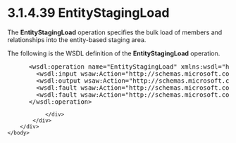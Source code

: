 <html dir="LTR" xmlns:mshelp="http://msdn.microsoft.com/mshelp" xmlns:ddue="http://ddue.schemas.microsoft.com/authoring/2003/5" xmlns:xlink="http://www.w3.org/1999/xlink" xmlns:tool="http://www.microsoft.com/tooltip">
    <head>
        <meta http-equiv="Content-Type" content="text/html; CHARSET=utf-8"></meta>
        <meta name="save" content="history"></meta>
        <title>3.1.4.39 EntityStagingLoad</title>
        <xml>
            <mshelp:toctitle title="3.1.4.39 EntityStagingLoad"></mshelp:toctitle>
            <mshelp:rltitle title="[MS-SSMDSWS-15]: EntityStagingLoad"></mshelp:rltitle>
            <mshelp:keyword index="A" term="52bac13d-f13e-410e-812e-9ddc2f83a72e"></mshelp:keyword>
            <mshelp:attr name="DCSext.ContentType" value="open specification"></mshelp:attr>
            <mshelp:attr name="AssetID" value="52bac13d-f13e-410e-812e-9ddc2f83a72e"></mshelp:attr>
            <mshelp:attr name="TopicType" value="kbRef"></mshelp:attr>
            <mshelp:attr name="DCSext.Title" value="[MS-SSMDSWS-15]: EntityStagingLoad" />
        </xml>
    </head>
    <body>
        <div id="header">
            <h1 class="heading">3.1.4.39 EntityStagingLoad</h1>
        </div>
        <div id="mainSection">
            <div id="mainBody">
                <div id="allHistory" class="saveHistory"></div>
                <div id="sectionSection0" class="section" name="collapseableSection">
                    

<p>The <b>EntityStagingLoad</b> operation specifies the bulk
load of members and relationships into the entity-based staging area.</p>

<p>The following is the WSDL definition of the <b>EntityStagingLoad</b>
operation.</p>

<dl>
<dd>
<div><pre> &lt;wsdl:operation name=&quot;EntityStagingLoad&quot; xmlns:wsdl=&quot;http://schemas.xmlsoap.org/wsdl/&quot;&gt;
   &lt;wsdl:input wsaw:Action=&quot;http://schemas.microsoft.com/sqlserver/masterdataservices/2009/09/IService/EntityStagingLoad&quot; name=&quot;EntityStagingLoadRequest&quot; message=&quot;tns:EntityStagingLoadRequest&quot; xmlns:wsaw=&quot;http://www.w3.org/2006/05/addressing/wsdl&quot; /&gt;
   &lt;wsdl:output wsaw:Action=&quot;http://schemas.microsoft.com/sqlserver/masterdataservices/2009/09/IService/EntityStagingLoadResponse&quot; name=&quot;EntityStagingLoadResponse&quot; message=&quot;tns:EntityStagingLoadResponse&quot; xmlns:wsaw=&quot;http://www.w3.org/2006/05/addressing/wsdl&quot; /&gt;
   &lt;wsdl:fault wsaw:Action=&quot;http://schemas.microsoft.com/sqlserver/masterdataservices/2009/09/IService/EntityStagingLoadSkuNotSupportedMessageFault&quot; name=&quot;SkuNotSupportedMessageFault&quot; message=&quot;tns:IService_EntityStagingLoad_SkuNotSupportedMessageFault_FaultMessage&quot; xmlns:wsaw=&quot;http://www.w3.org/2006/05/addressing/wsdl&quot; /&gt;
   &lt;wsdl:fault wsaw:Action=&quot;http://schemas.microsoft.com/sqlserver/masterdataservices/2009/09/IService/EntityStagingLoadEditionExpiredMessageFault&quot; name=&quot;EditionExpiredMessageFault&quot; message=&quot;tns:IService_EntityStagingLoad_EditionExpiredMessageFault_FaultMessage&quot; xmlns:wsaw=&quot;http://www.w3.org/2006/05/addressing/wsdl&quot; /&gt;
 &lt;/wsdl:operation&gt;
</pre></div>
</dd></dl>


                </div>
            </div>
        </div>
    </body>
</html>